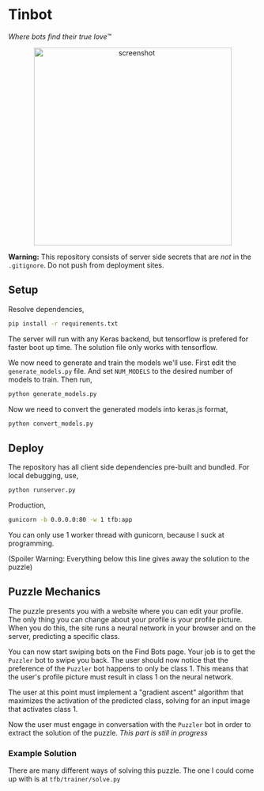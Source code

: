 # Tinbot

_Where bots find their true love™_

<p align="center">
	<img src="https://raw.githubusercontent.com/techx/hackmit-puzzle-2017-tinbot/master/screenshot.png" alt="screenshot" width="400" />
</p>

**Warning:** This repository consists of server side secrets that are _not_ in the `.gitignore`. Do not push from deployment sites.

## Setup

Resolve dependencies,

```bash
pip install -r requirements.txt
```

The server will run with any Keras backend, but tensorflow is prefered for faster boot up time. The solution file only works with tensorflow.

We now need to generate and train the models we'll use. First edit the `generate_models.py` file. And set `NUM_MODELS` to the desired number of models to train. Then run,

```bash
python generate_models.py
```

Now we need to convert the generated models into keras.js format,

```bash
python convert_models.py
```

## Deploy

The repository has all client side dependencies pre-built and bundled. For local debugging, use,

```bash
python runserver.py
```

Production,

```bash
gunicorn -b 0.0.0.0:80 -w 1 tfb:app
```

You can only use 1 worker thread with gunicorn, because I suck at programming.

(Spoiler Warning: Everything below this line gives away the solution to the puzzle)

## Puzzle Mechanics

The puzzle presents you with a website where you can edit your profile. The only thing you can change about your profile is your profile picture. When you do this, the site runs a neural network in your browser and on the server, predicting a specific class.

You can now start swiping bots on the Find Bots page. Your job is to get the `Puzzler` bot to swipe you back. The user should now notice that the preference of the `Puzzler` bot happens to only be class 1. This means that the user's profile picture must result in class 1 on the neural network.

The user at this point must implement a "gradient ascent" algorithm that maximizes the activation of the predicted class, solving for an input image that activates class 1.

Now the user must engage in conversation with the `Puzzler` bot in order to extract the solution of the puzzle. _This part is still in progress_

### Example Solution

There are many different ways of solving this puzzle. The one I could come up with is at `tfb/trainer/solve.py`